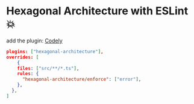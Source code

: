 # Hexagonal Architecture with ESLint 💥

add the plugin: [Codely](https://www.npmjs.com/package/eslint-plugin-hexagonal-architecture)
```json
plugins: ["hexagonal-architecture"],
overrides: [
	{
    files: ["src/**/*.ts"],
    rules: {
      "hexagonal-architecture/enforce": ["error"],
    },
  },
]
```